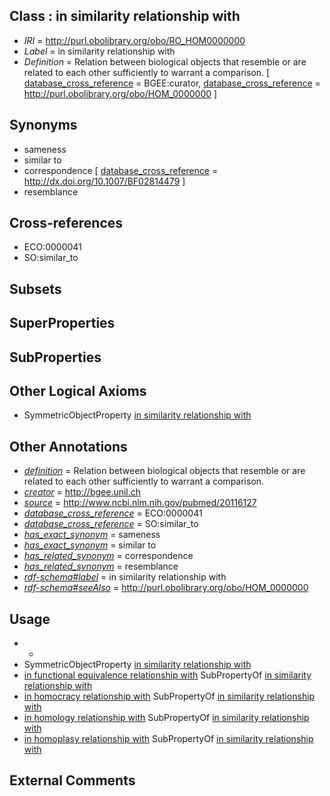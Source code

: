 
## Class : in similarity relationship with

 * *IRI* = http://purl.obolibrary.org/obo/RO_HOM0000000
 * *Label* = in similarity relationship with
 * *Definition* = Relation between biological objects that resemble or are related to each other sufficiently to warrant a comparison. [ [database_cross_reference](../../ef/oboInOwl#hasDbXref.md) = BGEE:curator, [database_cross_reference](../../ef/oboInOwl#hasDbXref.md) = http://purl.obolibrary.org/obo/HOM_0000000 ]

## Synonyms

 * sameness
 * similar to
 * correspondence [ [database_cross_reference](../../ef/oboInOwl#hasDbXref.md) = http://dx.doi.org/10.1007/BF02814479 ]
 * resemblance

## Cross-references

 * ECO:0000041
 * SO:similar_to

## Subsets


## SuperProperties


## SubProperties


## Other Logical Axioms

 * SymmetricObjectProperty [in similarity relationship with](../../RO/00/RO_HOM0000000.md)

## Other Annotations

 * *[definition](../../IAO/15/IAO_0000115.md)* = Relation between biological objects that resemble or are related to each other sufficiently to warrant a comparison.
 * *[creator](../../or/creator.md)* = http://bgee.unil.ch
 * *[source](../../ce/source.md)* = http://www.ncbi.nlm.nih.gov/pubmed/20116127
 * *[database_cross_reference](../../ef/oboInOwl#hasDbXref.md)* = ECO:0000041
 * *[database_cross_reference](../../ef/oboInOwl#hasDbXref.md)* = SO:similar_to
 * *[has_exact_synonym](../../ym/oboInOwl#hasExactSynonym.md)* = sameness
 * *[has_exact_synonym](../../ym/oboInOwl#hasExactSynonym.md)* = similar to
 * *[has_related_synonym](../../ym/oboInOwl#hasRelatedSynonym.md)* = correspondence
 * *[has_related_synonym](../../ym/oboInOwl#hasRelatedSynonym.md)* = resemblance
 * *[rdf-schema#label](../../el/rdf-schema#label.md)* = in similarity relationship with
 * *[rdf-schema#seeAlso](../../so/rdf-schema#seeAlso.md)* = http://purl.obolibrary.org/obo/HOM_0000000

## Usage

 * -
 * SymmetricObjectProperty [in similarity relationship with](../../RO/00/RO_HOM0000000.md)
 * [in functional equivalence relationship with](../../RO/65/RO_HOM0000065.md) SubPropertyOf [in similarity relationship with](../../RO/00/RO_HOM0000000.md)
 * [in homocracy relationship with](../../RO/03/RO_HOM0000003.md) SubPropertyOf [in similarity relationship with](../../RO/00/RO_HOM0000000.md)
 * [in homology relationship with](../../RO/01/RO_HOM0000001.md) SubPropertyOf [in similarity relationship with](../../RO/00/RO_HOM0000000.md)
 * [in homoplasy relationship with](../../RO/02/RO_HOM0000002.md) SubPropertyOf [in similarity relationship with](../../RO/00/RO_HOM0000000.md)

## External Comments

